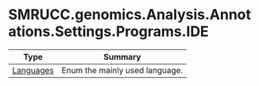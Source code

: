 ﻿
# SMRUCC.genomics.Analysis.Annotations.Settings.Programs.IDE

|Type|Summary|
|----|-------|
|[Languages](./Languages.md)|Enum the mainly used language.|

